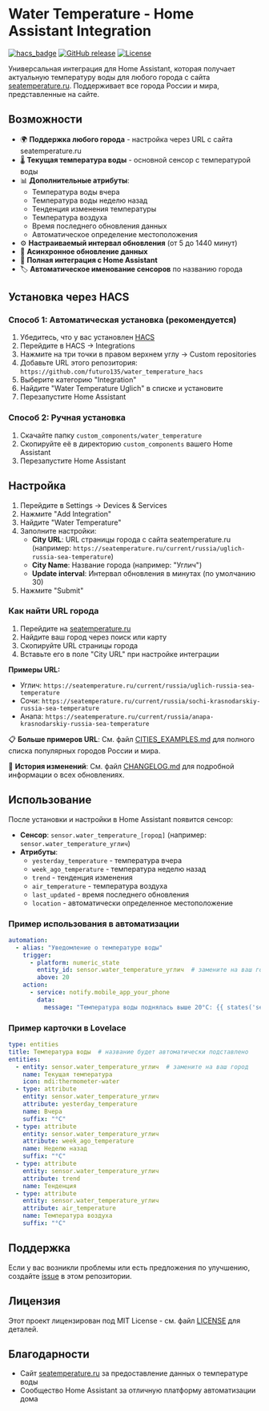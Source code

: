 # Water Temperature - Home Assistant Integration

[![hacs_badge](https://img.shields.io/badge/HACS-Custom-orange.svg)](https://github.com/custom-components/hacs)
[![GitHub release](https://img.shields.io/github/release/futuro135/water_temperature_hacs.svg)](https://github.com/futuro135/water_temperature_hacs/releases)
[![License](https://img.shields.io/github/license/futuro135/water_temperature_hacs.svg)](LICENSE)

Универсальная интеграция для Home Assistant, которая получает актуальную температуру воды для любого города с сайта [seatemperature.ru](https://seatemperature.ru). Поддерживает все города России и мира, представленные на сайте.

## Возможности

- 🌍 **Поддержка любого города** - настройка через URL с сайта seatemperature.ru
- 🌡️ **Текущая температура воды** - основной сенсор с температурой воды
- 📊 **Дополнительные атрибуты**:
  - Температура воды вчера
  - Температура воды неделю назад
  - Тенденция изменения температуры
  - Температура воздуха
  - Время последнего обновления данных
  - Автоматическое определение местоположения
- ⚙️ **Настраиваемый интервал обновления** (от 5 до 1440 минут)
- 🔄 **Асинхронное обновление данных**
- 🎯 **Полная интеграция с Home Assistant**
- 🏷️ **Автоматическое именование сенсоров** по названию города

## Установка через HACS

### Способ 1: Автоматическая установка (рекомендуется)

1. Убедитесь, что у вас установлен [HACS](https://hacs.xyz/)
2. Перейдите в HACS → Integrations
3. Нажмите на три точки в правом верхнем углу → Custom repositories
4. Добавьте URL этого репозитория: `https://github.com/futuro135/water_temperature_hacs`
5. Выберите категорию "Integration"
6. Найдите "Water Temperature Uglich" в списке и установите
7. Перезапустите Home Assistant

### Способ 2: Ручная установка

1. Скачайте папку `custom_components/water_temperature`
2. Скопируйте её в директорию `custom_components` вашего Home Assistant
3. Перезапустите Home Assistant

## Настройка

1. Перейдите в Settings → Devices & Services
2. Нажмите "Add Integration"
3. Найдите "Water Temperature"
4. Заполните настройки:
   - **City URL**: URL страницы города с сайта seatemperature.ru (например: `https://seatemperature.ru/current/russia/uglich-russia-sea-temperature`)
   - **City Name**: Название города (например: "Углич")
   - **Update interval**: Интервал обновления в минутах (по умолчанию 30)
5. Нажмите "Submit"

### Как найти URL города

1. Перейдите на [seatemperature.ru](https://seatemperature.ru)
2. Найдите ваш город через поиск или карту
3. Скопируйте URL страницы города
4. Вставьте его в поле "City URL" при настройке интеграции

**Примеры URL:**
- Углич: `https://seatemperature.ru/current/russia/uglich-russia-sea-temperature`
- Сочи: `https://seatemperature.ru/current/russia/sochi-krasnodarskiy-russia-sea-temperature`
- Анапа: `https://seatemperature.ru/current/russia/anapa-krasnodarskiy-russia-sea-temperature`

📋 **Больше примеров URL**: См. файл [CITIES_EXAMPLES.md](CITIES_EXAMPLES.md) для полного списка популярных городов России и мира.

📝 **История изменений**: См. файл [CHANGELOG.md](CHANGELOG.md) для подробной информации о всех обновлениях.

## Использование

После установки и настройки в Home Assistant появится сенсор:

- **Сенсор**: `sensor.water_temperature_[город]` (например: `sensor.water_temperature_углич`)
- **Атрибуты**:
  - `yesterday_temperature` - температура вчера
  - `week_ago_temperature` - температура неделю назад
  - `trend` - тенденция изменения
  - `air_temperature` - температура воздуха
  - `last_updated` - время последнего обновления
  - `location` - автоматически определенное местоположение

### Пример использования в автоматизации

```yaml
automation:
  - alias: "Уведомление о температуре воды"
    trigger:
      - platform: numeric_state
        entity_id: sensor.water_temperature_углич  # замените на ваш город
        above: 20
    action:
      - service: notify.mobile_app_your_phone
        data:
          message: "Температура воды поднялась выше 20°C: {{ states('sensor.water_temperature_углич') }}°C"
```

### Пример карточки в Lovelace

```yaml
type: entities
title: Температура воды  # название будет автоматически подставлено
entities:
  - entity: sensor.water_temperature_углич  # замените на ваш город
    name: Текущая температура
    icon: mdi:thermometer-water
  - type: attribute
    entity: sensor.water_temperature_углич
    attribute: yesterday_temperature
    name: Вчера
    suffix: "°C"
  - type: attribute
    entity: sensor.water_temperature_углич
    attribute: week_ago_temperature
    name: Неделю назад
    suffix: "°C"
  - type: attribute
    entity: sensor.water_temperature_углич
    attribute: trend
    name: Тенденция
  - type: attribute
    entity: sensor.water_temperature_углич
    attribute: air_temperature
    name: Температура воздуха
    suffix: "°C"
```

## Поддержка

Если у вас возникли проблемы или есть предложения по улучшению, создайте [issue](https://github.com/futuro135/water_temperature_hacs/issues) в этом репозитории.

## Лицензия

Этот проект лицензирован под MIT License - см. файл [LICENSE](LICENSE) для деталей.

## Благодарности

- Сайт [seatemperature.ru](https://seatemperature.ru/) за предоставление данных о температуре воды
- Сообщество Home Assistant за отличную платформу автоматизации дома 